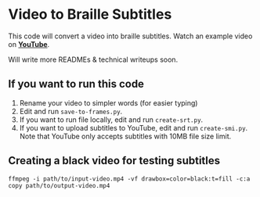 # Video to Braille Subtitles

This code will convert a video into braille subtitles. Watch an example video on **[YouTube](https://youtu.be/t_YsTEhcTpo)**.

Will write more READMEs & technical writeups soon.

## If you want to run this code

1. Rename your video to simpler words (for easier typing)
1. Edit and run `save-to-frames.py`.
1. If you want to run file locally, edit and run `create-srt.py`.
1. If you want to upload subtitles to YouTube, edit and run `create-smi.py`. Note that YouTube only accepts subtitles with 10MB file size limit.

## Creating a black video for testing subtitles

```
ffmpeg -i path/to/input-video.mp4 -vf drawbox=color=black:t=fill -c:a copy path/to/output-video.mp4
```

